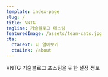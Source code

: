 ```yaml
---
template: index-page
slug: /
title: VNTG 
tagline: 기술블로그 테스팅 
featuredImage: /assets/team-cats.jpg
cta: 
  ctaText: 더 알아보기
  ctaLink: /about
---
```

VNTG 기술블로그 포스팅을 위한 설정 정보
